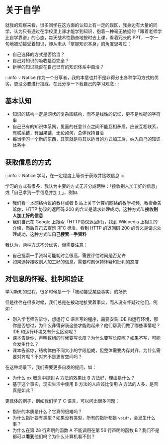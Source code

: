 # 关于自学

就我的观察来看，很多同学在这方面的认知上有一定的误区，我身边有大量的同学，认为只有通过在学校里上课才能学到知识，抱着一种毫无依据的「跟着老师学比自学靠谱」的心态，每天战术性勤奋地按时去上课，看着冗长的 PPT，一字一句地被动接受着知识，却从未从「掌握知识本身」的角度思考过：
- 自己选择的方式是否恰当？
- 自己对知识的吸收是否完全？
- 新学的知识能否在自己已有的知识体系中自洽？

:::info 💡 Notice
作为一个分享者，我的本意也并不是非得分出各种学习方式的优劣，更没必要进行拉踩，在此分享一下我自己的学习观念
:::

## 基本认知


- 知识的结构一定是网状的复杂图结构，而不是线性的记忆，更不是堆砌的字符串
- 自己已有的知识体系网，里面的任意节点之间不能互相矛盾，应该互相联系，有联系链，有因果链，无论如何，总体保持自洽
- 每当学习一个新的东西，其实就是将其以适当的方式加工后，纳入自己的知识体系中

## 获取信息的方式

:::info 💡 Notice
学习，在一定程度上等价于获取并接收信息
:::

学习的方式有很多，我认为主要的方式无非分成两种：「接收别人加工好的信息」或「自己拿到一手信息并加工」，例如:
- 我们看一本网络协议的教材或者 B 站上关于计算机网络的教学视频，教授会告诉你，HTTP 协议的返回码 200 的含义是请求处理成功，这种方式叫**接收别人加工好的信息**
- 我们自己在 Google 上搜索「HTTP协议返回码」，找到 Wikipedia 上相关的介绍，然后自己去查询 RFC 标准，看到 HTTP 的返回码 200 的含义是请求处理成功，这种方式叫**自己搜索一手资料**

我认为，两种方式不分优劣，但需要注意：
- 自己搜索一手资料可能耗时会很高，需要评估时间是否允许
- 如果选择接收别人加工好的信息，需要时刻保持怀疑和批判的态度

## 对信息的怀疑、批判和验证

学习新知的过程，很多时候是一个「被动接受某些事实」的场景

但是往往在很多时候，我们总是在被动地接受着事实，而从没有怀疑过他们，例如：
- 刚入学老师告诉你，想运行 C 语言写的程序，需要安装 IDE 和运行环境，那你是否想过，为什么非得安装这些才能跑起来？他们帮我们做了哪些事情呢？IDE 和运行环境又有什么区别呢？
- 课本告诉你，声明数组的时候要写长度？为什么要写长度呢？如果不写，可能会发生什么？
- 课本告诉你，结构体由不同大小的字段组成，但整体需要内存对齐，为什么需要对齐呢？不对齐不是更省空间吗？

在这种场景下，我们需要更多自发的提问，如：
- 为什么 xx 概念中提到 A 方法的效果比 B 方法好，理由是什么？
- 基于这个事实，现实生活中使用 B 方法的人应该比使用 A 方法的人多，是否真是如此？

更具体的例子，例如我们学了 C 语言，可以问出很多问题：
- 指针的本质是什么？它真的很难吗？
- 为什么指针要有类型？如果没有类型，所有的指针都是 `void*`，会发生什么事？
- 为什么在第 28 行声明的函数 A 不能调用在第 56 行声明的函数 B？我们不是都可以**看到**他们吗？为什么计算机看不到？